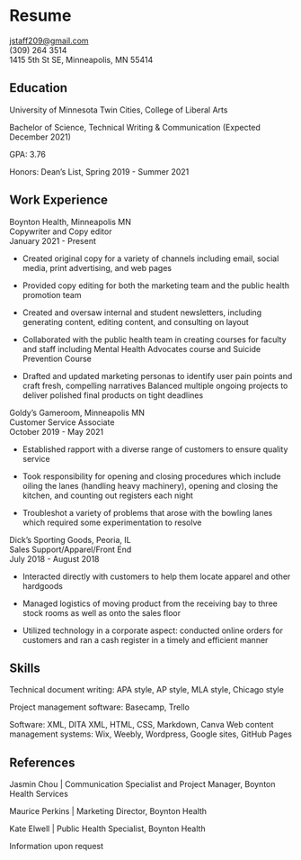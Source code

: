# Resume
jstaff209@gmail.com     
(309) 264 3514  
1415 5th St SE, Minneapolis, MN 55414

## Education

University of Minnesota Twin Cities, College of Liberal Arts

Bachelor of Science, Technical Writing & Communication (Expected December 2021)

GPA: 3.76

Honors: Dean’s List, Spring 2019 - Summer 2021

## Work Experience
Boynton Health, Minneapolis MN  
Copywriter and Copy editor  
January 2021 - Present

- Created original copy for a variety of channels including email, social media, print advertising, and web pages

- Provided copy editing for both the marketing team and the public health promotion team

- Created and oversaw internal and student newsletters, including generating content, editing content, and consulting on layout

- Collaborated with the public health team in creating courses for faculty and staff including Mental Health Advocates course and Suicide Prevention Course

- Drafted and updated marketing personas to identify user pain points and craft fresh, compelling narratives
Balanced multiple ongoing projects to deliver polished final products on tight deadlines

Goldy’s Gameroom, Minneapolis MN    
Customer Service Associate  
October 2019 - May 2021

- Established rapport with a diverse range of customers to ensure quality service 

- Took responsibility for opening and closing procedures which include oiling the lanes (handling heavy machinery), opening and closing the kitchen, and counting out registers each night 

- Troubleshot a variety of problems that arose with the bowling lanes which required some experimentation to resolve

Dick’s Sporting Goods, Peoria, IL   
Sales Support/Apparel/Front End     
July 2018 - August 2018 

- Interacted directly with customers to help them locate apparel and other hardgoods

- Managed logistics of moving product from the receiving bay to three stock rooms as well as onto the sales floor 

- Utilized technology in a corporate aspect: conducted online orders for customers and ran a cash register in a timely and efficient manner 

## Skills
Technical document writing: APA style, AP style, MLA style, Chicago style


Project management software: Basecamp, Trello

Software: XML, DITA XML, HTML, CSS, Markdown, Canva 
Web content management systems: Wix, Weebly, Wordpress, Google sites, GitHub Pages

## References 
Jasmin Chou | Communication Specialist and Project Manager, Boynton Health Services

Maurice Perkins | Marketing Director, Boynton Health

Kate Elwell | Public Health Specialist, Boynton Health

Information upon request



